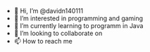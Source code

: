 - 👋 Hi, I’m @davidn140111
- 👀 I’m interested in programming and gaming
- 🌱 I’m currently learning to programm in Java
- 💞️ I’m looking to collaborate on 
- 📫 How to reach me 

<!---
davidn140111/davidn140111 is a ✨ special ✨ repository because its `README.md` (this file) appears on your GitHub profile.
You can click the Preview link to take a look at your changes.
--->

